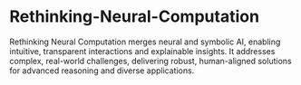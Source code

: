 # Rethinking-Neural-Computation
Rethinking Neural Computation merges neural and symbolic AI, enabling intuitive, transparent interactions and explainable insights. It addresses complex, real-world challenges, delivering robust, human-aligned solutions for advanced reasoning and diverse applications.
